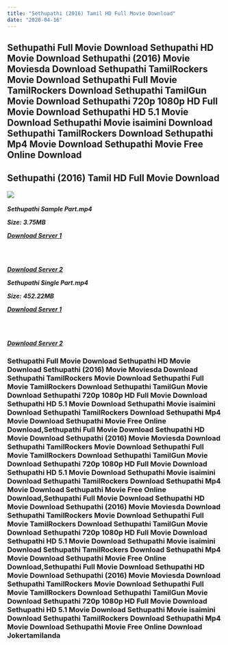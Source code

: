 ```yaml
---
title: "Sethupathi (2016) Tamil HD Full Movie Download"
date: "2020-04-16"
---
```


## Sethupathi Full Movie Download Sethupathi HD Movie Download Sethupathi (2016) Movie Moviesda Download Sethupathi TamilRockers Movie Download Sethupathi Full Movie TamilRockers Download Sethupathi TamilGun Movie Download Sethupathi 720p 1080p HD Full Movie Download Sethupathi HD 5.1 Movie Download Sethupathi Movie isaimini Download Sethupathi TamilRockers Download Sethupathi Mp4 Movie Download Sethupathi Movie Free Online Download

## Sethupathi (2016) Tamil HD Full Movie Download

![](https://images.moviebuff.com/79011cdf-ae72-4a6d-949a-8efdeccf54e4?w=1000) 

_**Sethupathi Sample Part.mp4**_

_**Size:**_ **_3.75MB_**  

_**[Download Server 1](http://s20.uptofiles.net//files/Tamil{fd620c6e78cfff08ebfb4d2d3131a235617ba7e0206610644c5f25f325d4dc51}202016{fd620c6e78cfff08ebfb4d2d3131a235617ba7e0206610644c5f25f325d4dc51}20Movies/Sethupathi{fd620c6e78cfff08ebfb4d2d3131a235617ba7e0206610644c5f25f325d4dc51}20(2016)/Sethupathi{fd620c6e78cfff08ebfb4d2d3131a235617ba7e0206610644c5f25f325d4dc51}20(640x360)/Sethupathi{fd620c6e78cfff08ebfb4d2d3131a235617ba7e0206610644c5f25f325d4dc51}20HD{fd620c6e78cfff08ebfb4d2d3131a235617ba7e0206610644c5f25f325d4dc51}20Sample.mp4)**_  
_[  
](http://s20.uptofiles.net//files/Tamil{fd620c6e78cfff08ebfb4d2d3131a235617ba7e0206610644c5f25f325d4dc51}202016{fd620c6e78cfff08ebfb4d2d3131a235617ba7e0206610644c5f25f325d4dc51}20Movies/Sethupathi{fd620c6e78cfff08ebfb4d2d3131a235617ba7e0206610644c5f25f325d4dc51}20(2016)/Sethupathi{fd620c6e78cfff08ebfb4d2d3131a235617ba7e0206610644c5f25f325d4dc51}20(640x360)/Sethupathi{fd620c6e78cfff08ebfb4d2d3131a235617ba7e0206610644c5f25f325d4dc51}20HD{fd620c6e78cfff08ebfb4d2d3131a235617ba7e0206610644c5f25f325d4dc51}20Sample.mp4)_

[  
](http://s20.uptofiles.net//files/Tamil{fd620c6e78cfff08ebfb4d2d3131a235617ba7e0206610644c5f25f325d4dc51}202016{fd620c6e78cfff08ebfb4d2d3131a235617ba7e0206610644c5f25f325d4dc51}20Movies/Sethupathi{fd620c6e78cfff08ebfb4d2d3131a235617ba7e0206610644c5f25f325d4dc51}20(2016)/Sethupathi{fd620c6e78cfff08ebfb4d2d3131a235617ba7e0206610644c5f25f325d4dc51}20(640x360)/Sethupathi{fd620c6e78cfff08ebfb4d2d3131a235617ba7e0206610644c5f25f325d4dc51}20HD{fd620c6e78cfff08ebfb4d2d3131a235617ba7e0206610644c5f25f325d4dc51}20Sample.mp4)

_**[Download Server 2](http://s20.uptofiles.net//files/Tamil{fd620c6e78cfff08ebfb4d2d3131a235617ba7e0206610644c5f25f325d4dc51}202016{fd620c6e78cfff08ebfb4d2d3131a235617ba7e0206610644c5f25f325d4dc51}20Movies/Sethupathi{fd620c6e78cfff08ebfb4d2d3131a235617ba7e0206610644c5f25f325d4dc51}20(2016)/Sethupathi{fd620c6e78cfff08ebfb4d2d3131a235617ba7e0206610644c5f25f325d4dc51}20(640x360)/Sethupathi{fd620c6e78cfff08ebfb4d2d3131a235617ba7e0206610644c5f25f325d4dc51}20HD{fd620c6e78cfff08ebfb4d2d3131a235617ba7e0206610644c5f25f325d4dc51}20Sample.mp4)**_  

_**Sethupathi Single Part.mp4**_

_**Size:**_ **_452.22MB_**  

_**[Download Server 1](http://s20.uptofiles.net//files/Tamil{fd620c6e78cfff08ebfb4d2d3131a235617ba7e0206610644c5f25f325d4dc51}202016{fd620c6e78cfff08ebfb4d2d3131a235617ba7e0206610644c5f25f325d4dc51}20Movies/Sethupathi{fd620c6e78cfff08ebfb4d2d3131a235617ba7e0206610644c5f25f325d4dc51}20(2016)/Sethupathi{fd620c6e78cfff08ebfb4d2d3131a235617ba7e0206610644c5f25f325d4dc51}20(640x360)/Sethupathi{fd620c6e78cfff08ebfb4d2d3131a235617ba7e0206610644c5f25f325d4dc51}20HD.mp4)**_  
_[  
](http://s20.uptofiles.net//files/Tamil{fd620c6e78cfff08ebfb4d2d3131a235617ba7e0206610644c5f25f325d4dc51}202016{fd620c6e78cfff08ebfb4d2d3131a235617ba7e0206610644c5f25f325d4dc51}20Movies/Sethupathi{fd620c6e78cfff08ebfb4d2d3131a235617ba7e0206610644c5f25f325d4dc51}20(2016)/Sethupathi{fd620c6e78cfff08ebfb4d2d3131a235617ba7e0206610644c5f25f325d4dc51}20(640x360)/Sethupathi{fd620c6e78cfff08ebfb4d2d3131a235617ba7e0206610644c5f25f325d4dc51}20HD.mp4)_

[  
](http://s20.uptofiles.net//files/Tamil{fd620c6e78cfff08ebfb4d2d3131a235617ba7e0206610644c5f25f325d4dc51}202016{fd620c6e78cfff08ebfb4d2d3131a235617ba7e0206610644c5f25f325d4dc51}20Movies/Sethupathi{fd620c6e78cfff08ebfb4d2d3131a235617ba7e0206610644c5f25f325d4dc51}20(2016)/Sethupathi{fd620c6e78cfff08ebfb4d2d3131a235617ba7e0206610644c5f25f325d4dc51}20(640x360)/Sethupathi{fd620c6e78cfff08ebfb4d2d3131a235617ba7e0206610644c5f25f325d4dc51}20HD.mp4)

_**[Download Server 2](http://s20.uptofiles.net//files/Tamil{fd620c6e78cfff08ebfb4d2d3131a235617ba7e0206610644c5f25f325d4dc51}202016{fd620c6e78cfff08ebfb4d2d3131a235617ba7e0206610644c5f25f325d4dc51}20Movies/Sethupathi{fd620c6e78cfff08ebfb4d2d3131a235617ba7e0206610644c5f25f325d4dc51}20(2016)/Sethupathi{fd620c6e78cfff08ebfb4d2d3131a235617ba7e0206610644c5f25f325d4dc51}20(640x360)/Sethupathi{fd620c6e78cfff08ebfb4d2d3131a235617ba7e0206610644c5f25f325d4dc51}20HD.mp4)**_ [](http://dl.tamilsrcg.xyz/load/2016/Sethupathi/Sethupathi{fd620c6e78cfff08ebfb4d2d3131a235617ba7e0206610644c5f25f325d4dc51}20(2016){fd620c6e78cfff08ebfb4d2d3131a235617ba7e0206610644c5f25f325d4dc51}20HDRip{fd620c6e78cfff08ebfb4d2d3131a235617ba7e0206610644c5f25f325d4dc51}20HD.mp4)  

### Sethupathi Full Movie Download Sethupathi HD Movie Download Sethupathi (2016) Movie Moviesda Download Sethupathi TamilRockers Movie Download Sethupathi Full Movie TamilRockers Download Sethupathi TamilGun Movie Download Sethupathi 720p 1080p HD Full Movie Download Sethupathi HD 5.1 Movie Download Sethupathi Movie isaimini Download Sethupathi TamilRockers Download Sethupathi Mp4 Movie Download Sethupathi Movie Free Online Download,Sethupathi Full Movie Download Sethupathi HD Movie Download Sethupathi (2016) Movie Moviesda Download Sethupathi TamilRockers Movie Download Sethupathi Full Movie TamilRockers Download Sethupathi TamilGun Movie Download Sethupathi 720p 1080p HD Full Movie Download Sethupathi HD 5.1 Movie Download Sethupathi Movie isaimini Download Sethupathi TamilRockers Download Sethupathi Mp4 Movie Download Sethupathi Movie Free Online Download,Sethupathi Full Movie Download Sethupathi HD Movie Download Sethupathi (2016) Movie Moviesda Download Sethupathi TamilRockers Movie Download Sethupathi Full Movie TamilRockers Download Sethupathi TamilGun Movie Download Sethupathi 720p 1080p HD Full Movie Download Sethupathi HD 5.1 Movie Download Sethupathi Movie isaimini Download Sethupathi TamilRockers Download Sethupathi Mp4 Movie Download Sethupathi Movie Free Online Download,Sethupathi Full Movie Download Sethupathi HD Movie Download Sethupathi (2016) Movie Moviesda Download Sethupathi TamilRockers Movie Download Sethupathi Full Movie TamilRockers Download Sethupathi TamilGun Movie Download Sethupathi 720p 1080p HD Full Movie Download Sethupathi HD 5.1 Movie Download Sethupathi Movie isaimini Download Sethupathi TamilRockers Download Sethupathi Mp4 Movie Download Sethupathi Movie Free Online Download Jokertamilanda
